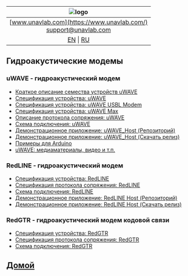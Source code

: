 
| ![logo](https://ucnl.github.io/documentation/sm_logo.png) |
| :---: |
| [www.unavlab.com](https://www.unavlab.com/) <br/> [support@unavlab.com](mailto:support@unavlab.com) |
| [EN](underwater_acoustic_modems_en.md) \| [RU](underwater_acoustic_modems_ru.md) |

## Гидроакустические модемы
### uWAVE - гидроакустический модем
* [Краткое описание семества устройств uWAVE](/documentation/RU/uWAVE/uWAVE_Family_ru.md)
* [Спецификация устройства: uWAVE](/documentation/RU/uWAVE/uWAVE_Specification_ru.md)
* [Спецификация устройства: uWAVE USBL Modem](/documentation/RU/uWAVE/uWAVE_USBL_Modem_Specification_ru.md)
* [Спецификация устройства: uWAVE Max](/documentation/RU/uWAVE/uWAVE_Max_Specification_ru.md)
* [Описание протокола сопряжения: uWAVE](/documentation/RU/uWAVE/uWAVE_Protocol_Specification_ru.md)
* [Схема подключения: uWAVE](/documentation/RU/uWAVE/uWAVE_wiring_diagram_ru.md)
* [Демонстрационное приложение: uWAVE_Host (Репозиторий)](https://github.com/ucnl/uWAVE_Host)
* [Демонстрационное приложение: uWAVE_Host (Скачать релиз)](https://github.com/ucnl/uWAVE_Host/releases/download/1.0/uWAVE_Host.zip)
* [Примеры для Arduino](https://github.com/ucnl/uWAVE_Arduino)
* [uWAVE: медиаматериалы, видео и т.п.](/documentation/RU/uWAVE/media)

### RedLINE -  гидроакустический модем
* [Спецификация устройства: RedLINE](/documentation/RU/RedLINE/RedLine_Specification_ru.md)
* [Спецификация протокола сопряжения: RedLINE](/documentation/RU/RedLINE/RedLINE_Protocol_Specifications_ru.md)
* [Схема подключения: RedLINE](/documentation/RU/RedLINE/RedLINE_wiring_diagram_ru.md)
* [Демонстрационное приложение: RedLINE Host (Репозиторий)](https://github.com/ucnl/RedLINE_Host)
* [Демонстрационное приложение: RedLINE Host (Скачать релиз)](https://github.com/ucnl/RedLINE_Host/releases/download/1.0/RedLINE_Host.zip)

### RedGTR -  гидроакустический модем кодовой связи
* [Спецификация устройства: RedGTR](/documentation/RU/RedGTR/RedGTR_Specifications_ru.md)
* [Спецификация протокола сопряжения: RedGTR](/documentation/RU/RedGTR/RedGTR_Protocol_Specifications_ru.md)
* [Схема подключения: RedGTR](/documentation/redgtr_drawings_ru.png)

## [Домой](README_RU.md)
